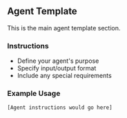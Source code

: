 ## Agent Template

This is the main agent template section.

### Instructions
- Define your agent's purpose
- Specify input/output format
- Include any special requirements

### Example Usage
```
[Agent instructions would go here]
```